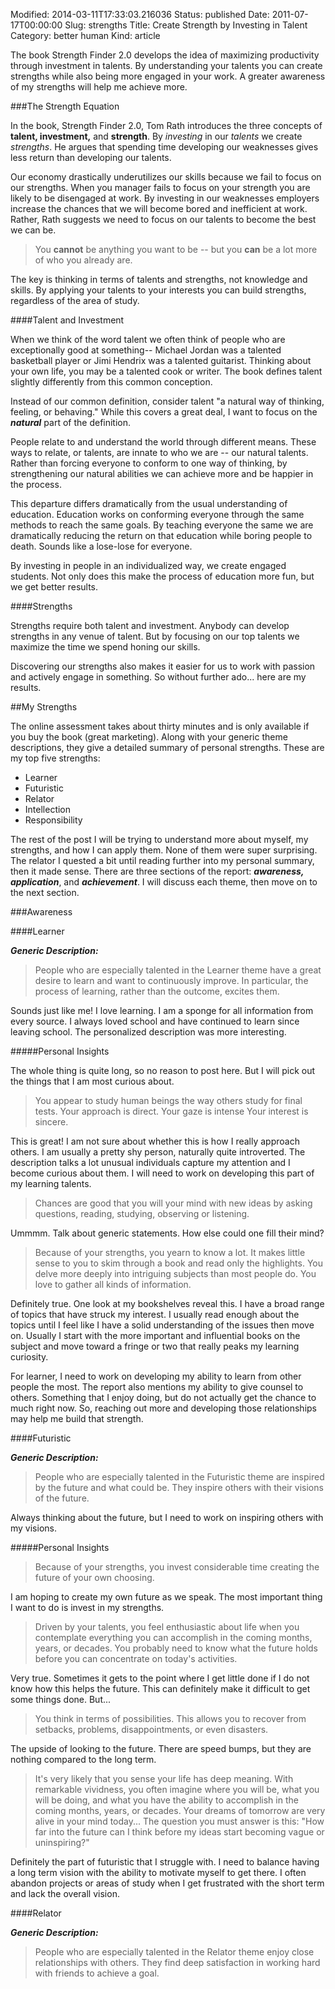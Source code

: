 Modified: 2014-03-11T17:33:03.216036
Status: published
Date: 2011-07-17T00:00:00
Slug: strengths
Title: Create Strength by Investing in Talent
Category: better human
Kind: article

The book Strength Finder 2.0 develops the idea of maximizing productivity through investment in talents. By understanding your talents you can create strengths while also being more engaged in your work. A greater awareness of my strengths will help me achieve more.

###The Strength Equation

In the book, Strength Finder 2.0, Tom Rath introduces the three concepts of **talent, investment,** and **strength**. By *investing* in our *talents* we create *strengths*. He argues that spending time developing our weaknesses gives less return than developing our talents.

Our economy drastically underutilizes our skills because we fail to focus on our strengths. When you manager fails to focus on your strength you are likely to be disengaged at work. By investing in our weaknesses employers increase the chances that we will become bored and inefficient at work. Rather, Rath suggests we need to focus on our talents to become the best we can be.

> You **cannot** be anything you want to be -- but you **can** be a lot more of who you already are.

The key is thinking in terms of talents and strengths, not knowledge and skills. By applying your talents to your interests you can build strengths, regardless of the area of study.

####Talent and Investment

When we think of the word talent we often think of people who are exceptionally good at something-- Michael Jordan was a talented basketball player or Jimi Hendrix was a talented guitarist. Thinking about your own life, you may be a talented cook or writer. The book defines talent slightly differently from this common conception.

Instead of our common definition, consider talent "a natural way of thinking, feeling, or behaving." While this covers a great deal, I want to focus on the ***natural*** part of the definition.

People relate to and understand the world through different means. These ways to relate, or talents, are innate to who we are -- our natural talents. Rather than forcing everyone to conform to one way of thinking, by strengthening our natural abilities we can achieve more and be happier in the process.

This departure differs dramatically from the usual understanding of education. Education works on conforming everyone through the same methods to reach the same goals. By teaching everyone the same we are dramatically reducing the return on that education while boring people to death. Sounds like a lose-lose for everyone.

By investing in people in an individualized way, we create engaged students. Not only does this make the process of education more fun, but we get better results.

####Strengths

Strengths require both talent and investment. Anybody can develop strengths in any venue of talent. But by focusing on our top talents we maximize the time we spend honing our skills.

Discovering our strengths also makes it easier for us to work with passion and actively engage in something. So without further ado... here are my results.

##My Strengths

The online assessment takes about thirty minutes and is only available if you buy the book (great marketing). Along with your generic theme descriptions, they give a detailed summary of personal strengths. These are my top five strengths:

* Learner
* Futuristic
* Relator
* Intellection
* Responsibility

The rest of the post I will be trying to understand more about myself, my strengths, and how I can apply them. None of them were super surprising. The relator I quested a bit until reading further into my personal summary, then it made sense. There are three sections of the report: ***awareness, application***, and ***achievement***. I will discuss each theme, then move on to the next section.

###Awareness

####Learner

***Generic Description:***

>People who are especially talented in the Learner theme have a great desire to learn and want to continuously improve. In particular, the process of learning, rather than the outcome, excites them.

Sounds just like me! I love learning. I am a sponge for all information from every source. I always loved school and have continued to learn since leaving school. The personalized description was more interesting.

#####Personal Insights

The whole thing is quite long, so no reason to post here. But I will pick out the things that I am most curious about.

>You appear to study human beings the way others study for final tests. Your approach is direct. Your gaze is intense Your interest is sincere.

This is great! I am not sure about whether this is how I really approach others. I am usually a pretty shy person, naturally quite introverted. The description talks a lot unusual individuals capture my attention and I become curious about them. I will need to work on developing this part of my learning talents.

>Chances are good that you will your mind with new ideas by asking questions, reading, studying, observing or listening.

Ummmm. Talk about generic statements. How else could one fill their mind?

>Because of your strengths, you yearn to know a lot. It makes little sense to you to skim through a book and read only the highlights. You delve more deeply into intriguing subjects than most people do. You love to gather all kinds of information.

Definitely true. One look at my bookshelves reveal this. I have a broad range of topics that have struck my interest. I usually read enough about the topics until I feel like I have a solid understanding of the issues then move on. Usually I start with the more important and influential books on the subject and move toward a fringe or two that really peaks my learning curiosity.

For learner, I need to work on developing my ability to learn from other people the most. The report also mentions my ability to give counsel to others. Something that I enjoy doing, but do not actually get the chance to much right now. So, reaching out more and developing those relationships may help me build that strength.

####Futuristic

***Generic Description:***

>People who are especially talented in the Futuristic theme are inspired by the future and what could be. They inspire others with their visions of the future.

Always thinking about the future, but I need to work on inspiring others with my visions.

#####Personal Insights

>Because of your strengths, you invest considerable time creating the future of your own choosing.

I am hoping to create my own future as we speak. The most important thing I want to do is invest in my strengths.

>Driven by your talents, you feel enthusiastic about life when you contemplate everything you can accomplish in the coming months, years, or decades. You probably need to know what the future holds before you can concentrate on today's activities.

Very true. Sometimes it gets to the point where I get little done if I do not know how this helps the future. This can definitely make it difficult to get some things done. But...

>You think in terms of possibilities. This allows you to recover from setbacks, problems, disappointments, or even disasters.

The upside of looking to the future. There are speed bumps, but they are nothing compared to the long term.

>It's very likely that you sense your life has deep meaning. With remarkable vividness, you often imagine where you will be, what you will be doing, and what you have the ability to accomplish in the coming months, years, or decades. Your dreams of tomorrow are very alive in your mind today... The question you must answer is this: "How far into the future can I think before my ideas start becoming vague or uninspiring?"

Definitely the part of futuristic that I struggle with. I need to balance having a long term vision with the ability to motivate myself to get there. I often abandon projects or areas of study when I get frustrated with the short term and lack the overall vision.

####Relator

***Generic Description:***

>People who are especially talented in the Relator theme enjoy close relationships with others. They find deep satisfaction in working hard with friends to achieve a goal.